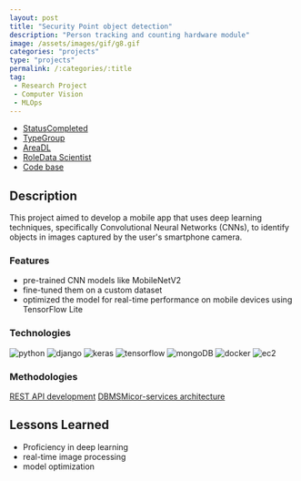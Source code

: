 ```yaml
---
layout: post
title: "Security Point object detection"
description: "Person tracking and counting hardware module"
image: /assets/images/gif/g8.gif
categories: "projects"
type: "projects"
permalink: /:categories/:title
tag:
 - Research Project
 - Computer Vision
 - MLOps
---
```


<div id="main">
	<section id='second'>
		<div class="inner no-padding">
			<div class="tag-container">
                    <ul class="actions">
                        <li><a href="#" class="button special small disable">Status</a><a href="#" class="button small disable">Completed</a></li>
                        <li><a href="#" class="button special small disable">Type</a><a href="#" class="button small disable">Group</a></li>
                        <li><a href="#" class="button special small disable">Area</a><a href="#" class="button small disable">DL</a></li>
						<li><a href="#" class="button special small disable">Role</a><a href="#" class="button small disable">Data Scientist</a></li>
						<li><a href="#" class="button special small disable"><i class="fab fa-github"></i></a><a href="https://github.com/nipdep/security-point-object-detection" class="button small">Code base</a></li>
                    </ul>
            </div>
			<div>
				<h2>Description</h2>
				<p>This project aimed to develop a mobile app that uses deep learning techniques, specifically Convolutional Neural Networks (CNNs), to identify objects in images captured by the user's smartphone camera.</p>
					<h3>Features</h3>
					<ul class='fa-ul'>
						<li><i class="fa-li fa fa-check-square"></i>pre-trained CNN models like MobileNetV2</li>
						<li><i class="fa-li fa fa-check-square"></i>fine-tuned them on a custom dataset</li>
						<li><i class="fa-li fa fa-check-square"></i>optimized the model for real-time performance on mobile devices using TensorFlow Lite</li>
					</ul>
			</div>
			<div class="row">
				<div class="6u 12u$(small)">
					<h3>Technologies</h3>
					<div class='logos-container'>
						<img src="{% link /assets/images/logos/python.png %}" alt="python" class="logos">
						<img src="{% link /assets/images/logos/django.png %}" alt="django" class="logos">
						<img src="{% link /assets/images/logos/keras.png %}" alt="keras" class="logos">
						<img src="{% link /assets/images/logos/tensorflow.png %}" alt="tensorflow" class="logos">
						<img src="{% link /assets/images/logos/mongodb.png %}" alt="mongoDB" class="logos">
						<img src="{% link /assets/images/logos/docker.png %}" alt="docker" class="logos">
						<img src="{% link /assets/images/logos/ec2.png %}" alt="ec2" class="logos">
					</div>
				</div>
				<div class="6u$ 12u$(small) ">
					<h3>Methodologies</h3>
					<p><a href="#" class="button small disable">REST API development</a> <a href="#" class="button small disable">DBMS</a><a href="#" class="button small disable">Micor-services architecture</a></p>
				</div>
			</div>
		</div>
	</section>
	<section id='third'>
		<div class="inner no-padding">
			<!-- <div>
				<h2>Project Visualization</h2>
				<div id="slider">  
					<div class="slides">  
					<img src="https://hhsbanner.com/wp-content/uploads/2019/03/victoria_falls-900x300.jpg" width="100%" />
					</div>
					<div class="slides">  
					<img src="https://blog.cognifit.com/wp-content/uploads/2019/11/hiking-900x300.jpg" width="100%" />
					</div>
					<div class="slides">  
					<img src="https://travelfree.info/wp-content/uploads/2018/02/croatia-waterfall-in-deep-forest-of-Cr-12755165-900x300.jpg" width="100%" />
					</div> 
					<div class="slides">  
					<img src="https://www.piemonturismo.it/site/wp-content/uploads/2014/07/13-laghi-grande.jpg" width="100%" />
					</div> 
					<div class="slides">  
					<img src="https://improvephotography.com/wp-content/uploads/2017/09/Julian-Baird-20170914-3-900px.jpg" width="100%" />
					</div>  
				</div>
				<script src="{{ site.baseurl }}/assets/js/image_slider.js"></script>
			</div> -->
			<div>
				<h2>Lessons Learned</h2>
				<ul class='fa-ul'>
					<li><i class="fa-li fa fa-check-square"></i>Proficiency in deep learning</li>
					<li><i class="fa-li fa fa-check-square"></i>real-time image processing</li>
					<li><i class="fa-li fa fa-check-square"></i>model optimization</li>
				</ul>
			</div>
		</div>
	</section>
</div>



	

